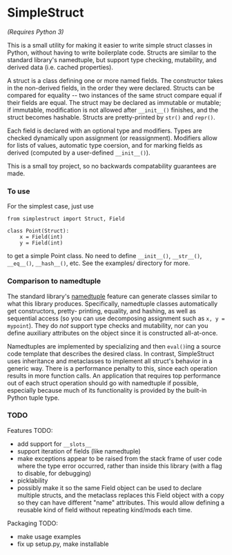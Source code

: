 SimpleStruct
============

*(Requires Python 3)*

This is a small utility for making it easier to write simple struct
classes in Python, without having to write boilerplate code. Structs
are similar to the standard library's namedtuple, but support type
checking, mutability, and derived data (i.e. cached properties).

A struct is a class defining one or more named fields. The constructor
takes in the non-derived fields, in the order they were declared.
Structs can be compared for equality -- two instances of the same
struct compare equal if their fields are equal. The struct may be
declared as immutable or mutable; if immutable, modification is not
allowed after `__init__()` finishes, and the struct becomes hashable.
Structs are pretty-printed by `str()` and `repr()`.

Each field is declared with an optional type and modifiers. Types
are checked dynamically upon assignment (or reassignment). Modifiers
allow for lists of values, automatic type coersion, and for marking
fields as derived (computed by a user-defined `__init__()`).

This is a small toy project, so no backwards compatability guarantees
are made.


### To use ###

For the simplest case, just use

    from simplestruct import Struct, Field
    
    class Point(Struct):
        x = Field(int)
        y = Field(int)

to get a simple Point class. No need to define `__init__()`, `__str__()`,
`__eq__()`, `__hash__()`, etc. See the examples/ directory for more.


### Comparison to namedtuple ###

The standard library's [namedtuple](http://docs.python.org/3/library/collections#collections.namedtuple)
feature can generate classes similar to what this library produces.
Specifically, namedtuple classes automatically get constructors, pretty-
printing, equality, and hashing, as well as sequential access (so you can use
decomposing assignment such as `x, y = mypoint`). They do *not* support type
checks and mutability, nor can you define auxiliary attributes on the object
since it is constructed all-at-once.

Namedtuples are implemented by specializing and then `eval()`ing a source code
template that describes the desired class. In contrast, SimpleStruct uses
inheritance and metaclasses to implement all struct's behavior in a generic
way. There is a performance penalty to this, since each operation results in
more function calls. An application that requires top performance out of each
struct operation should go with namedtuple if possible, especially because
much of its functionality is provided by the built-in Python tuple type.


### TODO ###

Features TODO:
- add support for `__slots__`
- support iteration of fields (like namedtuple)
- make exceptions appear to be raised from the stack frame of user code
  where the type error occurred, rather than inside this library (with
  a flag to disable, for debugging)
- picklability
- possibly make it so the same Field object can be used to declare multiple
  structs, and the metaclass replaces this Field object with a copy so they
  can have different "name" attributes. This would allow defining a reusable
  kind of field without repeating kind/mods each time.

Packaging TODO:
- make usage examples
- fix up setup.py, make installable
